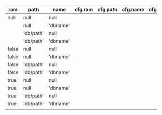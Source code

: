 


|  ram  |    path   |   name   | cfg.ram | cfg.path | cfg.name | cfg.url | persistency | error |
| ----- | --------- | -------- | ------- | -------- | -------- | ------- | ----------- | ----- |
| null  | null      | null     |         |          |          |         |             |       |
|       | null      | 'dbname' |         |          |          |         |             |       |
|       | 'db/path' | null     |         |          |          |         |             |       |
|       | 'db/path' | 'dbname' |         |          |          |         |             |       |
| false | null      | null     |         |          |          |         |             |       |
| false | null      | 'dbname' |         |          |          |         |             |       |
| false | 'db/path' | null     |         |          |          |         |             |       |
| false | 'db/path' | 'dbname' |         |          |          |         |             |       |
| true  | null      | null     |         |          |          |         |             |       |
| true  | null      | 'dbname' |         |          |          |         |             |       |
| true  | 'db/path' | null     |         |          |          |         |             |       |
| true  | 'db/path' | 'dbname' |         |          |          |         |             |       |
|       |           |          |         |          |          |         |             |       |